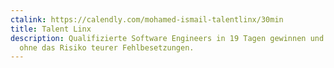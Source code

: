 ```yaml
---
ctalink: https://calendly.com/mohamed-ismail-talentlinx/30min
title: Talent Linx
description: Qualifizierte Software Engineers in 19 Tagen gewinnen und binden –
  ohne das Risiko teurer Fehlbesetzungen.
---
```

